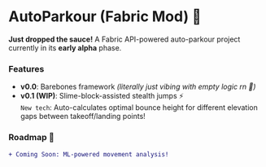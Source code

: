 # AutoParkour (Fabric Mod) 🚀

**Just dropped the sauce!** A Fabric API-powered auto-parkour project currently in its **early alpha** phase.

### Features
- **v0.0**: Barebones framework _(literally just vibing with empty logic rn 🥲)_  
- **v0.1 (WIP)**: Slime-block-assisted stealth jumps ⚡  
  `New tech`: Auto-calculates optimal bounce height for different elevation gaps between takeoff/landing points!

### Roadmap 🔮
```diff
+ Coming Soon: ML-powered movement analysis!

